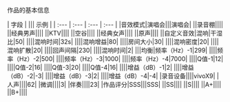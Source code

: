 作品的基本信息

| 字段 |  ||| 示例 |
| :--- | :--- | :--- | :--- |
|音效模式|演唱会|||演唱会|||录音棚||||||经典男声||||||KTV||||||空谷||||||经典女声||||||原声||||||自定义音效|混响|干湿比|50|||||混响时间|32s|||||混响增益|80|||||房间大小|30|||||混响密度|20|||||混响扩散|20|||||回声间隔|230|||||混响时间|2||||均衡|频率（Hz）-1|299|||||频率（Hz）-2|500|||||频率（Hz）-3|1000|||||频率（Hz）-4|7000|||||Q值-1|12|||||Q值-2|16|||||Q值-3|20|||||Q值-4|16|||||增益（dB）-1|2|||||增益（dB）-2|-3|||||增益（dB）-3|2|||||增益（dB）-4|-4||录音设备||||vivoX9||人声||||62||微调||||3||伴奏||||23||作品评分|SSS|||SSS|||SS||||||S||||||A+||||||B+||||



